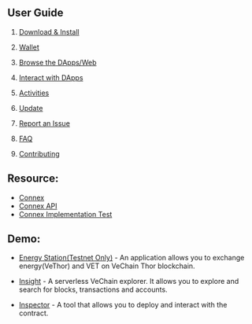 ## User Guide
  1. [Download & Install](https://github.com/vechain/thor-sync.electron/wiki/Download-&-Install)

  1. [Wallet](https://github.com/vechain/thor-sync.electron/wiki/Wallet)
  
  1. [Browse the DApps/Web](https://github.com/vechain/thor-sync.electron/wiki/Browse-DApp&Web)

  1. [Interact with DApps](https://github.com/vechain/thor-sync.electron/wiki/Intereact-with-DApps)

  1. [Activities](https://github.com/vechain/thor-sync.electron/wiki/Activities)

  1. [Update](https://github.com/vechain/thor-sync.electron/wiki/Update)

  1. [Report an Issue](https://github.com/vechain/thor-sync.electron/wiki/Report-Issue)

  1. [FAQ](https://github.com/vechain/thor-sync.electron/wiki/FAQ)

  1. [Contributing](https://github.com/vechain/thor-sync.electron/wiki/Contributing)



## Resource:
- [Connex](https://github.com/vechain/connex)
- [Connex API](https://connex.vecha.in/#/)
- [Connex Implementation Test](https://connex-impl-test.vecha.in/)

## Demo:
- [Energy Station(Testnet Only)](https://energy.outofgas.io/) - An application allows you to exchange energy(VeThor) and VET on VeChain Thor blockchain.
  
- [Insight](https://insight.vecha.in/#/) - A serverless VeChain explorer. It allows you to explore and search for blocks, transactions and accounts.
  
- [Inspector](https://inspector.vecha.in/#/contracts) - A tool that allows you to deploy and interact with the contract.


